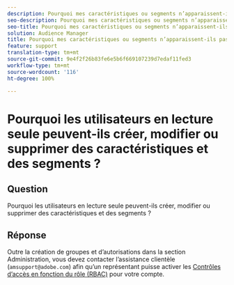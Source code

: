 ```yaml
---
description: Pourquoi mes caractéristiques ou segments n’apparaissent-ils pas dans la page Rapports de chevauchement ?
seo-description: Pourquoi mes caractéristiques ou segments n’apparaissent-ils pas dans la page Rapports de chevauchement ?
seo-title: Pourquoi mes caractéristiques ou segments n’apparaissent-ils pas dans la page Rapports de chevauchement ?
solution: Audience Manager
title: Pourquoi mes caractéristiques ou segments n’apparaissent-ils pas dans la page Rapports de chevauchement ?
feature: support
translation-type: tm+mt
source-git-commit: 9e4f2f26b83fe6e5b6f669107239d7edaf11fed3
workflow-type: tm+mt
source-wordcount: '116'
ht-degree: 100%

---
```



# Pourquoi les utilisateurs en lecture seule peuvent-ils créer, modifier ou supprimer des caractéristiques et des segments ?

## Question

Pourquoi les utilisateurs en lecture seule peuvent-ils créer, modifier ou supprimer des caractéristiques et des segments ?

## Réponse

Outre la création de groupes et d’autorisations dans la section Administration, vous devez contacter l’assistance clientèle (`amsupport@adobe.com`) afin qu’un représentant puisse activer les [Contrôles d’accès en fonction du rôle (RBAC)](../features/administration/administration-overview.md) pour votre compte.
